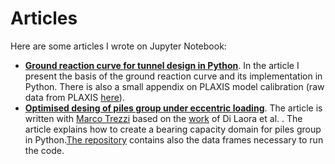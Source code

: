 # Articles

Here are some articles I wrote on Jupyter Notebook:

- <a href="https://github.com/edoglione/Articles/blob/main/lin_car_medium.ipynb"><b>Ground reaction curve for tunnel design in Python</b></a>. In the article I present the basis of the ground reaction curve and its implementation in Python. There is also a small appendix on PLAXIS model calibration (raw data from PLAXIS <a href="https://github.com/edoglione/Articles/blob/main/calibration.csv">here</a>).
- <a href="https://github.com/MarcoTrezzi/Interaction_Domain_for_Piled_Foundations/blob/main/domini_notebook.ipynb"><b>Optimised desing of piles group under eccentric loading</b></a>. The article is written with <a href="https://www.linkedin.com/in/marco-trezzi">Marco Trezzi</a> based on the <a href="https://www.researchgate.net/publication/324128051_Bearing_capacity_of_pile_groups_under_vertical_eccentric_load">work</a> of Di Laora et al. . The article explains how to create a bearing capacity domain for piles group in Python.<a href="https://github.com/MarcoTrezzi/Interaction_Domain_for_Piled_Foundations">The repository</a> contains also the data frames necessary to run the code. 
